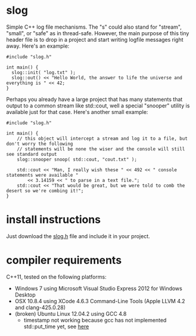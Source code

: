 slog
====

Simple C++ log file mechanisms. The "s" could also stand for "stream", "small", or "safe" as in thread-safe.  However, the main purpose of this tiny header file is to drop in a project and start writing logfile messages right away.  Here's an example:

    #include "slog.h"
  
    int main() {
      slog::init( "log.txt" );
      slog::out() << "Hello World, the answer to life the universe and everything is " << 42;
    }
    
Perhaps you already have a large project that has many statements that output to a common stream like std::cout, well a special "snooper" utility is available just for that case.  Here's another small example:

    #include "slog.h"
    
    int main() {
        // this object will intercept a stream and log it to a file, but don't worry the following
        // statements will be none the wiser and the console will still see standard output
        slog::snooper snoop( std::cout, "cout.txt" );     
        
        std::cout << "Man, I really wish these " << 492 << " console statements were available "
            << 3.14159 << " to parse in a text file.";
        std::cout << "That would be great, but we were told to comb the desert so we're combing it!";
    }
    
install instructions
====================
Just download the [slog.h](https://raw.github.com/sudopunk/slog/master/include/slog.h "slog.h") file and include it in your project.

compiler requirements
=====================
C++11, tested on the following platforms:
* Windows 7 using Microsoft Visual Studio Express 2012 for Windows Desktop
* OSX 10.8.4 using XCode 4.6.3 Command-Line Tools (Apple LLVM 4.2 and clang-425.0.28)
* (broken) Ubuntu Linux 12.04.2 using GCC 4.8
    * timestamp not working because gcc has not implemented std::put_time yet, see [here](http://gcc.gnu.org/onlinedocs/libstdc++/manual/status.html#status.iso.200x "gcc status")
